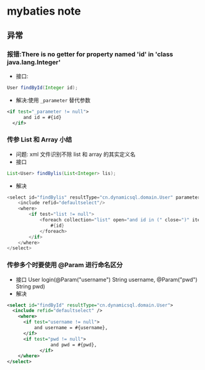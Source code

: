 # mybaties note

## 异常
### 报错:There is no getter for property named 'id' in 'class java.lang.Integer'
- 接口:
```java
User findById(Integer id);
```
- 解决:使用 `_parameter` 替代参数
```xml
<if test="_parameter != null">
      and id = #{id}
  </if>
```

### 传参 List 和 Array 小结
- 问题: xml 文件识别不除 list 和 array 的其实定义名
- 接口
```java
List<User> findBylis(List<Integer> lis);
```
- 解决
```java
<select id="findBylis" resultType="cn.dynamicsql.domain.User" parameterType="java.util.List">
    <include refid="defaultselect"/>
    <where>
        <if test="list != null">
            <foreach collection="list" open="and id in (" close=")" item="id" separator=",">
                #{id}
            </foreach>
        </if>
    </where>
</select>
```

### 传参多个时要使用 @Param 进行命名区分
- 接口
User login(@Param("username") String username, @Param("pwd") String pwd)
- 解决
```xml
<select id="findById" resultType="cn.dynamicsql.domain.User">
  <include refid="defaultselect" />
    <where>
      <if test="username != null">
          and username = #{username}, 
      </if>
      <if test="pwd != null">
                and pwd = #{pwd}, 
            </if>
    </where>
</select>
```